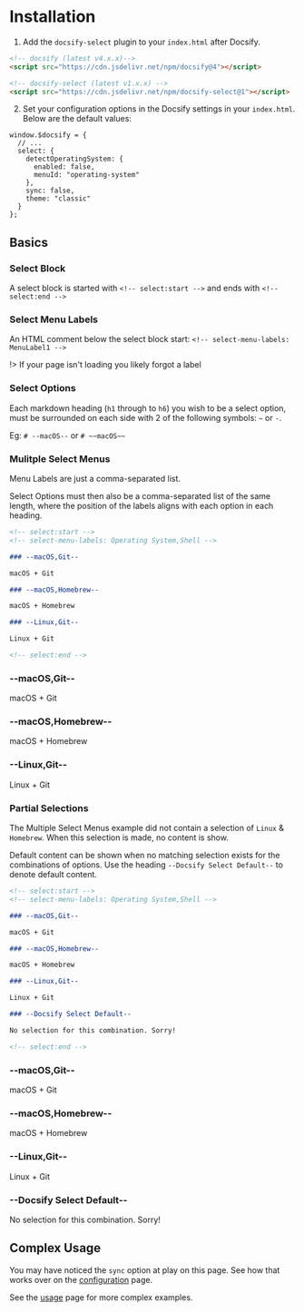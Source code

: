 # Installation

1. Add the `docsify-select` plugin to your `index.html` after Docsify.

```html
<!-- docsify (latest v4.x.x)-->
<script src="https://cdn.jsdelivr.net/npm/docsify@4"></script>

<!-- docsify-select (latest v1.x.x) -->
<script src="https://cdn.jsdelivr.net/npm/docsify-select@1"></script>
```

2. Set your configuration options in the Docsify settings in your `index.html`. Below are the default values:

```
window.$docsify = {
  // ...
  select: {
    detectOperatingSystem: {
      enabled: false,
      menuId: "operating-system"
    },
    sync: false,
    theme: "classic"
  }
};
```

## Basics

### Select Block

A select block is started with `<!-- select:start -->` and ends with `<!-- select:end -->`

### Select Menu Labels

An HTML comment below the select block start: `<!-- select-menu-labels: MenuLabel1 -->`

!> If your page isn't loading you likely forgot a label

### Select Options

Each markdown heading (`h1` through to `h6`) you wish to be a select option, must be surrounded on each side with 2 of the following symbols: `~` or `-`.

Eg: `# --macOS--` or `# ~~macOS~~`

### Mulitple Select Menus

Menu Labels are just a comma-separated list.

Select Options must then also be a comma-separated list of the same length, where the position of the labels aligns with each option in each heading.

```markdown
<!-- select:start -->
<!-- select-menu-labels: Operating System,Shell -->

### --macOS,Git--

macOS + Git

### --macOS,Homebrew--

macOS + Homebrew

### --Linux,Git--

Linux + Git

<!-- select:end -->
```

<!-- select:start -->
<!-- select-menu-labels: Operating System,Shell -->

### --macOS,Git--

macOS + Git

### --macOS,Homebrew--

macOS + Homebrew

### --Linux,Git--

Linux + Git

<!-- select:end -->

### Partial Selections

The Multiple Select Menus example did not contain a selection of `Linux` & `Homebrew`. When this selection is made, no content is show.

Default content can be shown when no matching selection exists for the combinations of options. Use the heading `--Docsify Select Default--` to denote default content.

```markdown
<!-- select:start -->
<!-- select-menu-labels: Operating System,Shell -->

### --macOS,Git--

macOS + Git

### --macOS,Homebrew--

macOS + Homebrew

### --Linux,Git--

Linux + Git

### --Docsify Select Default--

No selection for this combination. Sorry!

<!-- select:end -->
```

<!-- select:start -->
<!-- select-menu-labels: Operating System,Shell -->

### --macOS,Git--

macOS + Git

### --macOS,Homebrew--

macOS + Homebrew

### --Linux,Git--

Linux + Git

### --Docsify Select Default--

No selection for this combination. Sorry!

<!-- select:end -->

## Complex Usage

You may have noticed the `sync` option at play on this page. See how that works over on the [configuration](configuration) page.

See the [usage](usage) page for more complex examples.
